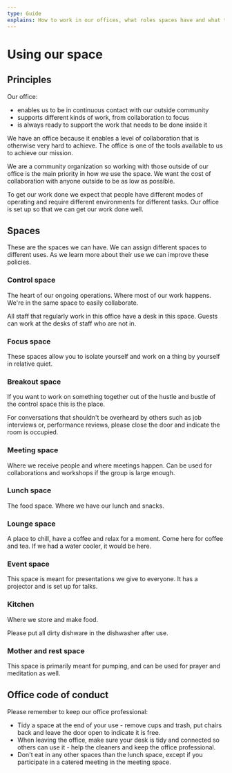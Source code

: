 ```yaml
---
type: Guide
explains: How to work in our offices, what roles spaces have and what the code of conduct is for their use.
---
```


# Using our space

## Principles

Our office:

* enables us to be in continuous contact with our outside community
* supports different kinds of work, from collaboration to focus
* is always ready to support the work that needs to be done inside it

We have an office because it enables a level of collaboration that is otherwise very hard to achieve. The office is one of the tools available to us to achieve our mission.

We are a community organization so working with those outside of our office is the main priority in how we use the space. We want the cost of collaboration with anyone outside to be as low as possible.

To get our work done we expect that people have different modes of operating and require different environments for different tasks. Our office is set up so that we can get our work done well.

## Spaces

These are the spaces we can have. We can assign different spaces to different uses. As we learn more about their use we can improve these policies.

### Control space

The heart of our ongoing operations. Where most of our work happens. We're in the same space to easily collaborate.

All staff that regularly work in this office have a desk in this space. Guests can work at the desks of staff who are not in.

### Focus space

These spaces allow you to isolate yourself and work on a thing by yourself in relative quiet.

### Breakout space

If you want to work on something together out of the hustle and bustle of the control space this is the place.

For conversations that shouldn't be overheard by others such as job interviews or, performance reviews, please close the door and indicate the room is occupied.

### Meeting space

Where we receive people and where meetings happen. Can be used for collaborations and workshops if the group is large enough.

### Lunch space

The food space. Where we have our lunch and snacks.

### Lounge space

A place to chill, have a coffee and relax for a moment. Come here for coffee and tea. If we had a water cooler, it would be here.

### Event space

This space is meant for presentations we give to everyone. It has a projector and is set up for talks.

### Kitchen

Where we store and make food.

Please put all dirty dishware in the dishwasher after use.

### Mother and rest space

This space is primarily meant for pumping, and can be used for prayer and meditation as well.

## Office code of conduct

Please remember to keep our office professional:

* Tidy a space at the end of your use - remove cups and trash, put chairs back and leave the door open to indicate it is free.
* When leaving the office, make sure your desk is tidy and connected so others can use it - help the cleaners and keep the office professional.
* Don't eat in any other spaces than the lunch space, except if you participate in a catered meeting in the meeting space.

